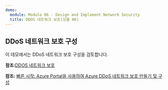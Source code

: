 ```yaml
---
demo:
  module: Module 06 - Design and Implement Network Security
  title: DDOS 네트워크 보호(모듈 06)
---
```

## DDoS 네트워크 보호 구성

이 데모에서는 DDoS 네트워크 보호 구성을 검토합니다.

**참조:**[DDOS 네트워크 보호](https://learn.microsoft.com/azure/ddos-protection/manage-ddos-protection)

**참조:** [빠른 시작: Azure Portal을 사용하여 Azure DDoS 네트워크 보호 만들기 및 구성](https://learn.microsoft.com/azure/ddos-protection/manage-ddos-protection)
